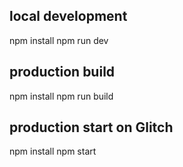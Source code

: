 
## local development
npm install
npm run dev

## production build
npm install
npm run build

## production start on Glitch
npm install
npm start

